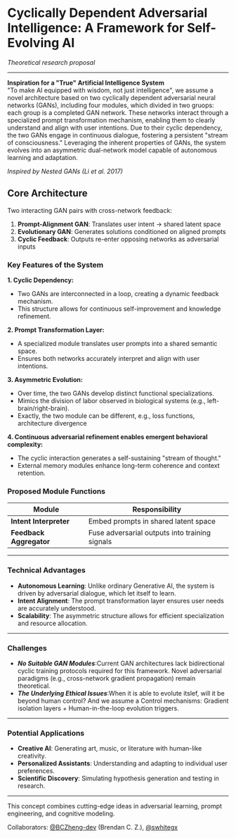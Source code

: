 # **Cyclically Dependent Adversarial Intelligence: A Framework for Self-Evolving AI**  
*Theoretical research proposal*

---

**Inspiration for a "True" Artificial Intelligence System**  
"To make AI equipped with wisdom, not just intelligence", we assume a novel architecture based on two cyclically 
dependent adversarial neural networks (GANs), including four modules, which divided in two gruops: each group 
is a completed GAN network. These networks interact through a specialized prompt transformation mechanism, 
enabling them to clearly understand and align with user intentions. Due to their cyclic dependency, the two GANs 
engage in continuous dialogue, fostering a persistent "stream of consciousness." Leveraging the inherent properties 
of GANs, the system evolves into an asymmetric dual-network model capable of autonomous learning and adaptation.

*Inspired by Nested GANs (Li et al. 2017)*


## **Core Architecture**  
Two interacting GAN pairs with cross-network feedback:
1. **Prompt-Alignment GAN**: Translates user intent → shared latent space  
2. **Evolutionary GAN**: Generates solutions conditioned on aligned prompts  
3. **Cyclic Feedback**: Outputs re-enter opposing networks as adversarial inputs  

### **Key Features of the System**
**1. Cyclic Dependency:**
   - Two GANs are interconnected in a loop, creating a dynamic feedback mechanism.  
   - This structure allows for continuous self-improvement and knowledge refinement.  

**2. Prompt Transformation Layer:**
   - A specialized module translates user prompts into a shared semantic space.  
   - Ensures both networks accurately interpret and align with user intentions.  

**3. Asymmetric Evolution:**
   - Over time, the two GANs develop distinct functional specializations.  
   - Mimics the division of labor observed in biological systems (e.g., left-brain/right-brain).
   - Exactly, the two module can be different, e.g., loss functions, architecture divergence

**4. Continuous adversarial refinement enables emergent behavioral complexity:**
   - The cyclic interaction generates a self-sustaining "stream of thought."  
   - External memory modules enhance long-term coherence and context retention.


### Proposed Module Functions
| Module                | Responsibility          |
|-----------------------|-------------------------|
| **Intent Interpreter**| Embed prompts in shared latent space |
| **Feedback Aggregator**| Fuse adversarial outputs into training signals |

---

### **Technical Advantages**
- **Autonomous Learning**: Unlike ordinary Generative AI, the system is driven by adversarial dialogue, which let itself to learn.  
- **Intent Alignment**: The prompt transformation layer ensures user needs are accurately understood.  
- **Scalability**: The asymmetric structure allows for efficient specialization and resource allocation.  

---

### **Challenges**
- ***No Suitable GAN Modules***:Current GAN architectures lack bidirectional cyclic training protocols required for this framework. Novel adversarial paradigms (e.g., cross-network gradient propagation) remain theoretical.
- ***The Underlying Ethical Issues***:When it is able to evolute itslef, will it be beyond human control? And we assume a Control mechanisms: Gradient isolation layers + Human-in-the-loop evolution triggers.

---

### **Potential Applications**
- **Creative AI**: Generating art, music, or literature with human-like creativity.  
- **Personalized Assistants**: Understanding and adapting to individual user preferences.  
- **Scientific Discovery**: Simulating hypothesis generation and testing in research.

---
This concept combines cutting-edge ideas in adversarial learning, prompt engineering, and cognitive modeling.

Collaborators: [@BCZheng-dev](https://github.com/BCZheng-dev) (Brendan C. Z.), [@swhitegx](https://github.com/swhitegx)
